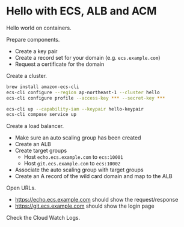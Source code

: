 # Hello with ECS, ALB and ACM

Hello world on containers.

Prepare components.

- Create a key pair
- Create a record set for your domain (e.g. `ecs.example.com`)
- Request a certificate for the domain

Create a cluster.

```sh
brew install amazon-ecs-cli
ecs-cli configure --region ap-northeast-1 --cluster hello
ecs-cli configure profile --access-key *** --secret-key ***

ecs-cli up --capability-iam --keypair hello-keypair
ecs-cli compose service up
```

Create a load balancer.

- Make sure an auto scaling group has been created
- Create an ALB
- Create target groups
  - Host `echo.ecs.example.com` to `ecs:10001`
  - Host `git.ecs.example.com` to `ecs:10002`
- Associate the auto scaling group with target groups
- Create an A record of the wild card domain and map to the ALB

Open URLs.

- https://echo.ecs.example.com should show the request/response
- https://git.ecs.example.com should show the login page

Check the Cloud Watch Logs.
